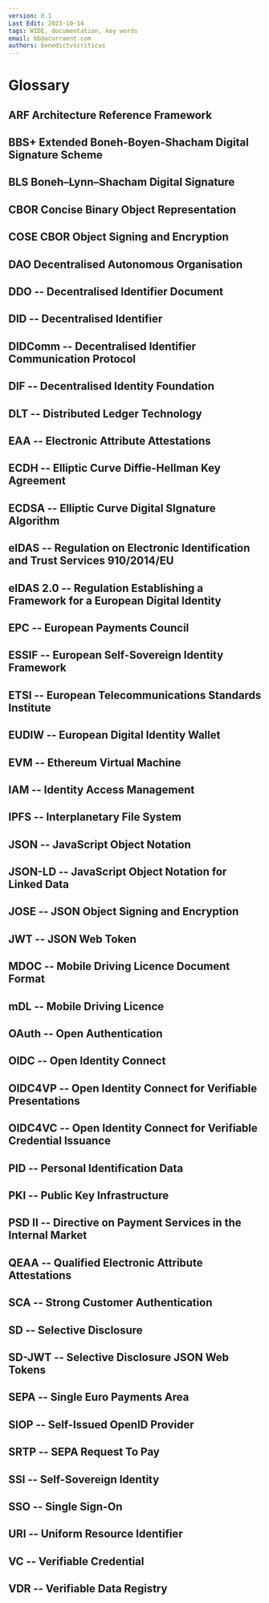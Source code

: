 ```yaml
---
version: 0.1
Last Edit: 2023-10-14
tags: WIDE, documentation, key words
email: bb@acurraent.com
authors: benedictvscriticus
---
```

# Glossary

## ARF Architecture Reference Framework

## BBS+ Extended Boneh-Boyen-Shacham Digital Signature Scheme

## BLS Boneh–Lynn–Shacham Digital Signature

## CBOR Concise Binary Object Representation

## COSE CBOR Object Signing and Encryption

## DAO Decentralised Autonomous Organisation

## DDO -- Decentralised Identifier Document

## DID -- Decentralised Identifier

## DIDComm -- Decentralised Identifier Communication Protocol

## DIF -- Decentralised Identity Foundation

## DLT -- Distributed Ledger Technology

## EAA -- Electronic Attribute Attestations

## ECDH -- Elliptic Curve Diffie-Hellman Key Agreement

## ECDSA -- Elliptic Curve Digital SIgnature Algorithm

## eIDAS -- Regulation on Electronic Identification and Trust Services 910/2014/EU

## eIDAS 2.0 -- Regulation Establishing a Framework for a European Digital Identity

## EPC -- European Payments Council

## ESSIF -- European Self-Sovereign Identity Framework

## ETSI -- European Telecommunications Standards Institute

## EUDIW -- European Digital Identity Wallet

## EVM -- Ethereum Virtual Machine

## IAM -- Identity Access Management

## IPFS -- Interplanetary File System

## JSON -- JavaScript Object Notation

## JSON-LD -- JavaScript Object Notation for Linked Data

## JOSE -- JSON Object Signing and Encryption

## JWT -- JSON Web Token

## MDOC -- Mobile Driving Licence Document Format

## mDL -- Mobile Driving Licence

## OAuth -- Open Authentication

## OIDC -- Open Identity Connect

## OIDC4VP -- Open Identity Connect for Verifiable Presentations

## OIDC4VC -- Open Identity Connect for Verifiable Credential Issuance

## PID -- Personal Identification Data

## PKI -- Public Key Infrastructure

## PSD II -- Directive on Payment Services in the Internal Market

## QEAA -- Qualified Electronic Attribute Attestations

## SCA -- Strong Customer Authentication

## SD -- Selective Disclosure

## SD-JWT -- Selective Disclosure JSON Web Tokens

## SEPA -- Single Euro Payments Area

## SIOP -- Self-Issued OpenID Provider

## SRTP -- SEPA Request To Pay

## SSI -- Self-Sovereign Identity

## SSO -- Single Sign-On

## URI -- Uniform Resource Identifier

## VC -- Verifiable Credential

## VDR -- Verifiable Data Registry